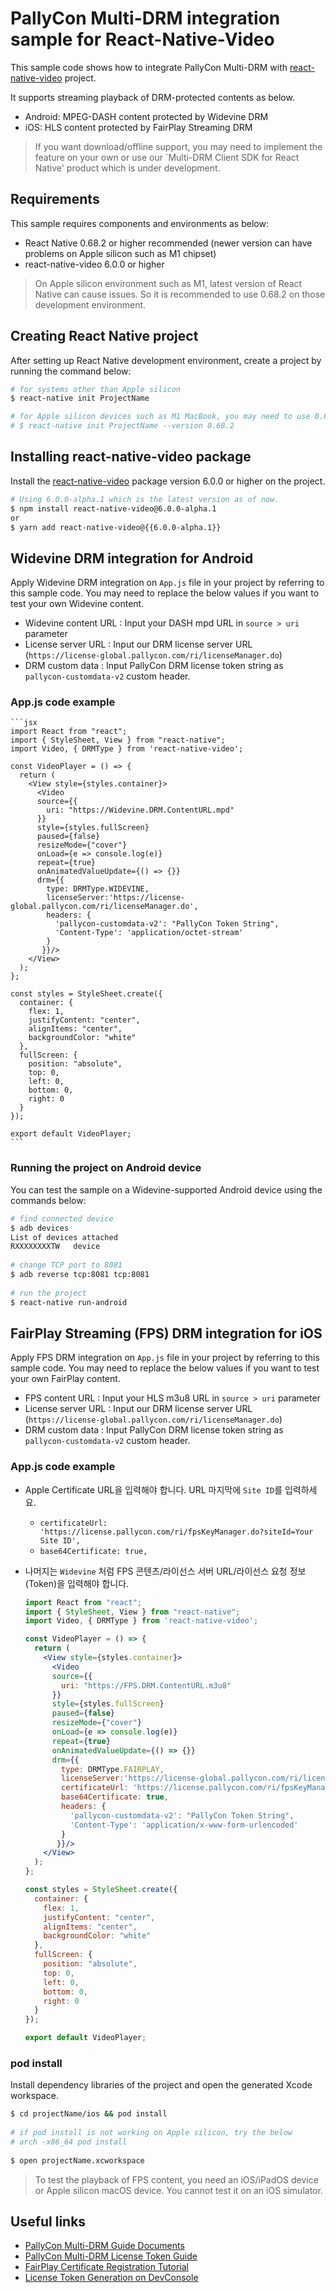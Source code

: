 # PallyCon Multi-DRM integration sample for React-Native-Video

This sample code shows how to integrate PallyCon Multi-DRM with [react-native-video](https://github.com/react-native-video/react-native-video) project.

It supports streaming playback of DRM-protected contents as below.

 - Android: MPEG-DASH content protected by Widevine DRM
 - iOS: HLS content protected by FairPlay Streaming DRM

> If you want download/offline support, you may need to implement the feature on your own or use our `Multi-DRM Client SDK for React Native' product which is under development.

## Requirements

This sample requires components and environments as below:

 - React Native 0.68.2 or higher recommended (newer version can have problems on Apple silicon such as M1 chipset)
 - react-native-video 6.0.0 or higher

> On Apple silicon environment such as M1, latest version of React Native can cause issues. So it is recommended to use 0.68.2 on those development environment.

## Creating React Native project

After setting up React Native development environment, create a project by running the command below:
  
  ```bash
  # for systems other than Apple silicon
  $ react-native init ProjectName
 
  # for Apple silicon devices such as M1 MacBook, you may need to use 0.68.2 version of React Native
  # $ react-native init ProjectName --version 0.68.2
  ```

## Installing react-native-video package

Install the [react-native-video](https://github.com/react-native-video/react-native-video) package version 6.0.0 or higher on the project.

  ```bash
  # Using 6.0.0-alpha.1 which is the latest version as of now.
  $ npm install react-native-video@6.0.0-alpha.1
  or
  $ yarn add react-native-video@{{6.0.0-alpha.1}} 
  ```

## Widevine DRM integration for Android

Apply Widevine DRM integration on `App.js` file in your project by referring to this sample code. You may need to replace the below values if you want to test your own Widevine content.

  - Widevine content URL : Input your DASH mpd URL in `source > uri` parameter
  - License server URL : Input our DRM license server URL (`https://license-global.pallycon.com/ri/licenseManager.do`)
  - DRM custom data : Input PallyCon DRM license token string as `pallycon-customdata-v2` custom header.

### App.js code example
  
    ```jsx
    import React from "react";
    import { StyleSheet, View } from "react-native";
    import Video, { DRMType } from 'react-native-video';
    
    const VideoPlayer = () => {
      return (
        <View style={styles.container}>
          <Video
          source={{ 
            uri: "https://Widevine.DRM.ContentURL.mpd" 
          }}
          style={styles.fullScreen}
          paused={false}
          resizeMode={"cover"}
          onLoad={e => console.log(e)}
          repeat={true}
          onAnimatedValueUpdate={() => {}}
          drm={{
            type: DRMType.WIDEVINE,
            licenseServer:'https://license-global.pallycon.com/ri/licenseManager.do',
            headers: {          
              'pallycon-customdata-v2': "PallyCon Token String",
              'Content-Type': 'application/octet-stream'
            }
           }}/>
        </View>
      );
    };
    
    const styles = StyleSheet.create({
      container: {
        flex: 1,
        justifyContent: "center",
        alignItems: "center",
        backgroundColor: "white"
      },
      fullScreen: {
        position: "absolute",
        top: 0,
        left: 0,
        bottom: 0,
        right: 0
      }
    });
    
    export default VideoPlayer;
    ```

### Running the project on Android device

You can test the sample on a Widevine-supported Android device using the commands below:

  ```bash
  # find connected device
  $ adb devices
  List of devices attached
  RXXXXXXXXTW	device
    
  # change TCP port to 8081 
  $ adb reverse tcp:8081 tcp:8081
    
  # run the project
  $ react-native run-android
  ```

## FairPlay Streaming (FPS) DRM integration for iOS

Apply FPS DRM integration on `App.js` file in your project by referring to this sample code. You may need to replace the below values if you want to test your own FairPlay content.

  - FPS content URL : Input your HLS m3u8 URL in `source > uri` parameter
  - License server URL : Input our DRM license server URL (`https://license-global.pallycon.com/ri/licenseManager.do`)
  - DRM custom data : Input PallyCon DRM license token string as `pallycon-customdata-v2` custom header.


### App.js code example

- Apple Certificate URL을 입력해야 합니다. URL 마지막에 `Site ID`를 입력하세요.
    - `certificateUrl: 'https://license.pallycon.com/ri/fpsKeyManager.do?siteId=Your Site ID',`
    - `base64Certificate: true,`
- 나머지는 `Widevine` 처럼 FPS 콘텐츠/라이선스 서버 URL/라이선스 요청 정보(Token)을 입력해야 합니다.
  
    ```jsx
    import React from "react";
    import { StyleSheet, View } from "react-native";
    import Video, { DRMType } from 'react-native-video';
    
    const VideoPlayer = () => {
      return (
        <View style={styles.container}>
          <Video
          source={{ 
            uri: "https://FPS.DRM.ContentURL.m3u8" 
          }}
          style={styles.fullScreen}
          paused={false} 
          resizeMode={"cover"} 
          onLoad={e => console.log(e)} 
          repeat={true} 
          onAnimatedValueUpdate={() => {}}
          drm={{
            type: DRMType.FAIRPLAY,
            licenseServer:'https://license-global.pallycon.com/ri/licenseManager.do',
            certificateUrl: 'https://license.pallycon.com/ri/fpsKeyManager.do?siteId=Your Site ID',
            base64Certificate: true,       
            headers: {          
              'pallycon-customdata-v2': "PallyCon Token String",
              'Content-Type': 'application/x-www-form-urlencoded'
            }
           }}/>
        </View>
      );
    };
    
    const styles = StyleSheet.create({
      container: {
        flex: 1,
        justifyContent: "center",
        alignItems: "center",
        backgroundColor: "white"
      },
      fullScreen: {
        position: "absolute",
        top: 0,
        left: 0,
        bottom: 0,
        right: 0
      }
    });
    
    export default VideoPlayer;
    ```

### pod install

Install dependency libraries of the project and open the generated Xcode workspace.

  ```bash
  $ cd projectName/ios && pod install
   
  # if pod install is not working on Apple silicon, try the below
  # arch -x86_64 pod install
    
  $ open projectName.xcworkspace
  ```

> To test the playback of FPS content, you need an iOS/iPadOS device or Apple silicon macOS device. You cannot test it on an iOS simulator.

## Useful links

- [PallyCon Multi-DRM Guide Documents](https://pallycon.com/docs/en/multidrm/)
- [PallyCon Multi-DRM License Token Guide](https://pallycon.com/docs/en/multidrm/license/license-token/)
- [FairPlay Certificate Registration Tutorial](https://pallycon.com/docs/en/multidrm/license/fps-cert-tutorial/)
- [License Token Generation on DevConsole](https://sample.pallycon.com/dev/devconsole/customData.do?lang=en#create-token)
